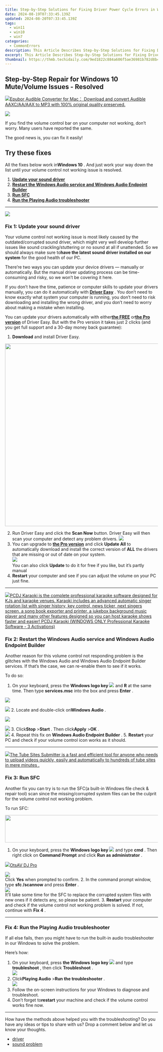 ```yaml
---
title: Step-by-Step Solutions for Fixing Driver Power Cycle Errors in Windows
date: 2024-08-19T07:33:45.139Z
updated: 2024-08-20T07:33:45.139Z
tags:
  - win11
  - win10
  - win7
categories:
  - CommonErrors
description: This Article Describes Step-by-Step Solutions for Fixing Driver Power Cycle Errors in Windows
excerpt: This Article Describes Step-by-Step Solutions for Fixing Driver Power Cycle Errors in Windows
thumbnail: https://thmb.techidaily.com/9ed1822c884a606f5ae36981b782d8b43a1eaddd1153302103151c40c41208fa.jpg
---
```


## Step-by-Step Repair for Windows 10 Mute/Volume Issues - Resolved

<!-- affiliate ads begin -->
<a href="https://secure.2checkout.com/order/checkout.php?PRODS=4713565&QTY=1&AFFILIATE=108875&CART=1"><img src="https://www.epubor.com/images/uppic/audible-converter-interface.png" border="0">Epubor Audible Converter for Mac： Download and convert Audible AAXC/AA/AAX to MP3 with 100% original quality preserved.</a>
<!-- affiliate ads end -->
![](https://images.drivereasy.com/wp-content/uploads/2018/10/img_5bb5d46a84135.jpg)

 If you find the volume control bar on your computer not working, don’t worry. Many users have reported the same.

The good news is, you can fix it easily!

## Try these fixes

 All the fixes below work in**Windows 10** . And just work your way down the list until your volume control not working issue is resolved.

1. [**Update your sound driver**](https://tools.techidaily.com/drivereasy/download/)
2. [**Restart the Windows Audio service and Windows Audio Endpoint Builder**](https://tools.techidaily.com/drivereasy/download/)
3. [**Run SFC**](https://tools.techidaily.com/drivereasy/download/)
4. [**Run the Playing Audio troubleshooter**](https://tools.techidaily.com/drivereasy/download/)

---

<!-- affiliate ads begin -->
<a href="https://secure.2checkout.com/order/checkout.php?PRODS=3727260&QTY=1&AFFILIATE=108875&CART=1"><img src="http://www.aiseesoft.com/avangate/30p/banner.jpg" border="0"></a>
<!-- affiliate ads end -->
### Fix 1: Update your sound driver

 Your volume control not working issue is most likely caused by the outdated/corrupted sound driver, which might very well develop further issues like sound crackling/stuttering or no sound at all if unattended. So we should always make sure to**have the latest sound driver installed on our system** for the good health of our PC.

 There’re two ways you can update your device drivers — manually or automatically. But the manual driver updating process can be time-consuming and risky, so we won’t be covering it here.

 If you don’t have the time, patience or computer skills to update your drivers manually, you can do it automatically with **[Driver Easy](https://tools.techidaily.com/drivereasy/download/)**  .  You don’t need to know exactly what system your computer is running, you don’t need to risk downloading and installing the wrong driver, and you don’t need to worry about making a mistake when installing.

 You can update your drivers automatically with either[**the FREE**](https://tools.techidaily.com/drivereasy/download/) or[**the Pro version**](https://tools.techidaily.com/drivereasy/download/) of Driver Easy. But with the Pro version it takes just 2 clicks (and you get full support and a 30-day money back guarantee):

1. **Download**  and install Driver Easy.
<!-- affiliate ads begin -->
<a href="https://appsumo.8odi.net/c/5597632/2087389/7443" target="_top" id="2087389"><img src="//a.impactradius-go.com/display-ad/7443-2087389" border="0" alt="" width="1200" height="600"/></a><img height="0" width="0" src="https://appsumo.8odi.net/i/5597632/2087389/7443" style="position:absolute;visibility:hidden;" border="0" />
<!-- affiliate ads end -->
2. Run Driver Easy and click the **Scan Now** button. Driver Easy will then scan your computer and detect any problem drivers. ![](https://images.drivereasy.com/wp-content/uploads/2018/07/img_5b46ffcde1143.jpg)
3. You can upgrade to **[the Pro version](https://tools.techidaily.com/drivereasy/download/)**   and click **Update All** to automatically download and install the correct version of **ALL**  the drivers that are missing or out of date on your system.  
![](https://images.drivereasy.com/wp-content/uploads/2018/10/img_5bb5cfcaf3cc0.jpg)  
 You can also click **Update** to do it for free if you like, but it’s partly manual
4. **Restart** your computer and see if you can adjust the volume on your PC just fine.

---

<!-- affiliate ads begin -->
<a href="https://shop.pcdj.com/order/checkout.php?PRODS=4698832&QTY=1&AFFILIATE=108875&CART=1"> <img src="https://secure.avangate.com/images/merchant/47f4b6321e9fd8e8f7326a6adc1a7c1e/products/karaoki-new-searchresultspane.jpg" border="0">PCDJ Karaoki is the complete professional karaoke software designed for KJs and karaoke venues. Karaoki includes an advanced automatic singer rotation list with singer history, key control, news ticker, next singers screen, a song book exporter and printer, a jukebox background music player and many other features designed so you can host karaoke shows faster and easier! 
 PCDJ Karaoki (WINDOWS ONLY Professional Karaoke Software - 3 Activations)</a>
<!-- affiliate ads end -->
### Fix 2: Restart the Windows Audio service and **Windows Audio Endpoint Builder**

 Another reason for this volume control not responding problem is the glitches with the Windows Audio and Windows Audio Endpoint Builder services. If that’s the case, we can re-enable them to see if it works.

To do so:

1. On your keyboard, press the   **Windows logo key ![](https://images.drivereasy.com/wp-content/uploads/2018/04/img_5ae0331bc08e4.png)**  and  **R**  at the same time. Then type **services.msc**   into the box and press **Enter** .  
<!-- affiliate ads begin -->
<a href="https://store.nero.com/order/checkout.php?PRODS=42296740&QTY=1&AFFILIATE=108875&CART=1"><img src="https://www.nero.com/nero-com-wAssets/img/banners/2023/biu/Nero_BackItUp_Screen_2.webp" border="0"></a>
<!-- affiliate ads end -->
![](https://images.drivereasy.com/wp-content/uploads/2018/10/img_5bb5cdb63e3b0.png)
2. Locate and double-click on**Windows Audio** .  
<!-- affiliate ads begin -->
<a href="https://secure.2checkout.com/order/checkout.php?PRODS=4940312&QTY=1&AFFILIATE=108875&CART=1"><img src="https://secure.avangate.com/images/merchant/333ac5d90817d69113471fbb6e531bee/sps-partnership-728x90eng.png" border="0"></a>
<!-- affiliate ads end -->
![](https://images.drivereasy.com/wp-content/uploads/2018/10/img_5bb5ce1733bbb.jpg)
3. Click**Stop** \>**Start** . Then click**Apply** \>**OK** .  
![](https://images.drivereasy.com/wp-content/uploads/2018/10/img_5bb5cec02411e.jpg)
4. Repeat this fix on **Windows Audio Endpoint Builder** .
5. **Restart** your PC and check if your volume control icon works as it should.

---

<!-- affiliate ads begin -->
<a href="https://secure.2checkout.com/order/checkout.php?PRODS=4531356&QTY=1&AFFILIATE=108875&CART=1"><img src="https://secure.avangate.com/images/merchant/8fdd149fcaa7058caccc9c4ad5b0d89a/products/tss-box.JPG" border="0">The Tube Sites Submitter is a fast and efficient tool for anyone who needs to upload videos quickly, easily and automatically to hundreds of tube sites in mere minutes . </a>
<!-- affiliate ads end -->
### Fix 3: Run SFC

 Another fix you can try is to run the SFC(a built-in Windows file check & repair tool) scan since the missing/corrupted system files can be the culprit for the volume control not working problem.

To run SFC:

<!-- affiliate ads begin -->
<a href="https://zonlipartnershipprogram.pxf.io/c/5597632/1596691/17882" target="_top" id="1596691"><img src="//a.impactradius-go.com/display-ad/17882-1596691" border="0" alt="" width="728" height="90"/></a><img height="0" width="0" src="https://imp.pxf.io/i/5597632/1596691/17882" style="position:absolute;visibility:hidden;" border="0" />
<!-- affiliate ads end -->
1. On your keyboard, press the   **Windows logo key ![](https://images.drivereasy.com/wp-content/uploads/2018/04/img_5ae0331bc08e4.png)**  and type **cmd** . Then right click on **Command Prompt**   and click **Run as administrator** .  
<!-- affiliate ads begin -->
<a href="https://otszone.ots7.com/order/checkout.php?PRODS=4713321&QTY=1&AFFILIATE=108875&CART=1"><img src="https://green.ots7.com/screenshots/OtsAV/OtsAVDJ1.90-300x188.jpg" border="0">OtsAV DJ Pro</a>
<!-- affiliate ads end -->
![](https://images.drivereasy.com/wp-content/uploads/2018/06/img_5b28ad73ad4a9.png)  
 Click **Yes**   when prompted to confirm.
2. In the command prompt window, type **sfc /scannow**   and press **Enter** .  
![](https://images.drivereasy.com/wp-content/uploads/2018/06/img_5b28aee247664.jpg)  
 It’ll take some time for the SFC to replace the corrupted system files with new ones if it detects any, so please be patient.
3. **Restart** your computer and check if the volume control not working problem is solved. If not, continue with **Fix 4** .

---

### Fix 4: Run the Playing Audio troubleshooter

 If all else fails, then you might have to run the built-in audio troubleshooter in our Windows to solve the problem.

Here’s how:

1. On your keyboard, press   **the Windows logo key ![](https://images.drivereasy.com/wp-content/uploads/2018/04/img_5ae0331bc08e4.png)**  and type **troubleshoot** , then click **Troubleshoot** .  
![](https://images.drivereasy.com/wp-content/uploads/2018/06/img_5b30a29f39ffd.jpg)
2. Click**Playing Audio** \>**Run the troubleshooter** .  
![](https://images.drivereasy.com/wp-content/uploads/2018/10/img_5bb5d8eb22766.jpg)
3. Follow the on-screen instructions for your Windows to diagnose and troubleshoot.
4. Don’t forget to**restart** your machine and check if the volume control works fine now.

---

 How have the methods above helped you with the troubleshooting? Do you have any ideas or tips to share with us? Drop a comment below and let us know your thoughts.

* [driver](https://tools.techidaily.com/drivereasy/download/)
* [sound problem](https://tools.techidaily.com/drivereasy/download/)

<ins class="adsbygoogle"
     style="display:block"
     data-ad-format="autorelaxed"
     data-ad-client="ca-pub-7571918770474297"
     data-ad-slot="1223367746"></ins>



<ins class="adsbygoogle"
     style="display:block"
     data-ad-client="ca-pub-7571918770474297"
     data-ad-slot="8358498916"
     data-ad-format="auto"
     data-full-width-responsive="true"></ins>


